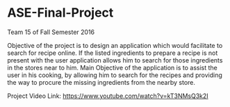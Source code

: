 # ASE-Final-Project
Team 15 of Fall Semester 2016

Objective of the project is to design an application which would facilitate to search for recipe online. If the listed ingredients to prepare a recipe is not present with the user application allows him to search for those ingredients in the stores near to him. Main Objective of the application is to assist the user in his cooking, by allowing him to search for the recipes and providing the way to procure the missing ingredients from the nearby store.


Project Video Link: https://www.youtube.com/watch?v=kT3NMsQ3k2I 
